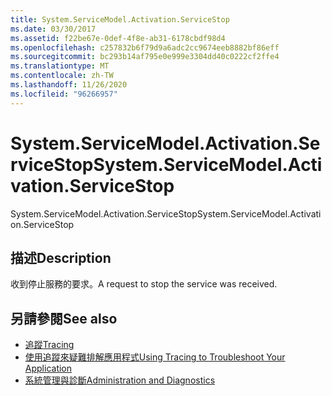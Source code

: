 ```yaml
---
title: System.ServiceModel.Activation.ServiceStop
ms.date: 03/30/2017
ms.assetid: f22be67e-0def-4f8e-ab31-6178cbdf98d4
ms.openlocfilehash: c257832b6f79d9a6adc2cc9674eeb8882bf86eff
ms.sourcegitcommit: bc293b14af795e0e999e3304dd40c0222cf2ffe4
ms.translationtype: MT
ms.contentlocale: zh-TW
ms.lasthandoff: 11/26/2020
ms.locfileid: "96266957"
---
```

# <a name="systemservicemodelactivationservicestop"></a><span data-ttu-id="e233d-102">System.ServiceModel.Activation.ServiceStop</span><span class="sxs-lookup"><span data-stu-id="e233d-102">System.ServiceModel.Activation.ServiceStop</span></span>

<span data-ttu-id="e233d-103">System.ServiceModel.Activation.ServiceStop</span><span class="sxs-lookup"><span data-stu-id="e233d-103">System.ServiceModel.Activation.ServiceStop</span></span>  
  
## <a name="description"></a><span data-ttu-id="e233d-104">描述</span><span class="sxs-lookup"><span data-stu-id="e233d-104">Description</span></span>  

 <span data-ttu-id="e233d-105">收到停止服務的要求。</span><span class="sxs-lookup"><span data-stu-id="e233d-105">A request to stop the service was received.</span></span>  
  
## <a name="see-also"></a><span data-ttu-id="e233d-106">另請參閱</span><span class="sxs-lookup"><span data-stu-id="e233d-106">See also</span></span>

- [<span data-ttu-id="e233d-107">追蹤</span><span class="sxs-lookup"><span data-stu-id="e233d-107">Tracing</span></span>](index.md)
- [<span data-ttu-id="e233d-108">使用追蹤來疑難排解應用程式</span><span class="sxs-lookup"><span data-stu-id="e233d-108">Using Tracing to Troubleshoot Your Application</span></span>](using-tracing-to-troubleshoot-your-application.md)
- [<span data-ttu-id="e233d-109">系統管理與診斷</span><span class="sxs-lookup"><span data-stu-id="e233d-109">Administration and Diagnostics</span></span>](../index.md)
